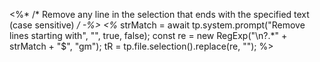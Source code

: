 <%* /* Remove any line in the selection that ends with the specified text (case sensitive) */ -%>
<%*
strMatch = await tp.system.prompt("Remove lines starting with", "", true, false);
const re = new RegExp("\n?.*" + strMatch + "$", "gm");
tR = tp.file.selection().replace(re, "");
%>